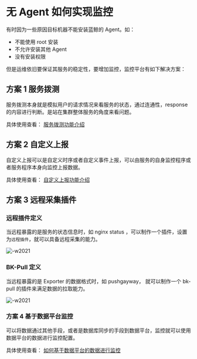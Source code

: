 # 无 Agent 如何实现监控

有时因为一些原因目标机器不能安装蓝鲸的 Agent。如：

* 不能使用 root 安装
* 不允许安装其他 Agent
* 没有安装权限

但是运维依旧要保证其服务的稳定性，要增加监控，监控平台有如下解决方案：

## 方案 1 服务拨测

服务拨测本身就是模拟用户的请求情况来看服务的状态，通过连通性，response 的内容进行判断。是站在集群整体服务的角度来看问题。 

具体使用查看： [服务拨测功能介绍](../functions/scene/dial.md)

## 方案 2 自定义上报

自定义上报可以是自定义时序或者自定义事件上报，可以由服务的自身监控程序或者服务程序本身向监控上报数据。

具体使用查看： [自定义上报功能介绍](../functions/conf/custom-report.md)

## 方案 3 远程采集插件

### 远程插件定义

当远程暴露的是服务的状态信息时，如 nginx status ，可以制作一个插件，设置为`远程插件`，就可以具备远程采集的能力。

![-w2021](media/15769100952860.jpg)

### BK-Pull 定义

当远程暴露的是 Exporter 的数据格式时，如 pushgayway， 就可以制作一个 bk-pull 的插件来满足数据的拉取能力。

![-w2021](media/15769101086174.jpg)

### 方案 4 基于数据平台监控

可以将数据通过其他手段，或者是数据库同步的手段到数据平台，监控就可以使用数据平台的数据进行监控配置。

具体使用查看： [如何基于数据平台的数据进行监控](bigdata_monitor.md)


